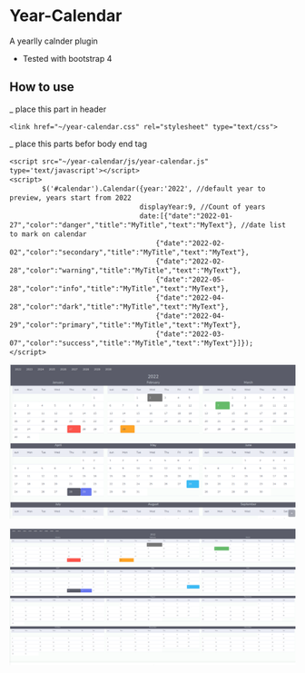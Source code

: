 # Year-Calendar
A yearlly calnder plugin
* Tested with bootstrap 4

## How to use
_ place this part in header
```
<link href="~/year-calendar.css" rel="stylesheet" type="text/css">
```

_ place this parts befor body end tag
```
<script src="~/year-calendar/js/year-calendar.js" type='text/javascript'></script>   
<script>
        $('#calendar').Calendar({year:'2022', //default year to preview, years start from 2022
                                displayYear:9, //Count of years
                                date:[{"date":"2022-01-27","color":"danger","title":"MyTitle","text":"MyText"}, //date list to mark on calendar
                                    {"date":"2022-02-02","color":"secondary","title":"MyTitle","text":"MyText"},
                                    {"date":"2022-02-28","color":"warning","title":"MyTitle","text":"MyText"},
                                    {"date":"2022-05-28","color":"info","title":"MyTitle","text":"MyText"},
                                    {"date":"2022-04-28","color":"dark","title":"MyTitle","text":"MyText"},
                                    {"date":"2022-04-29","color":"primary","title":"MyTitle","text":"MyText"},
                                    {"date":"2022-03-07","color":"success","title":"MyTitle","text":"MyText"}]});
</script> 
```

![This is an image](https://github.com/Alfred188/Year-Calendar/blob/main/preview.png)

![This is an image](https://github.com/Alfred188/Year-Calendar/blob/main/preview2.png)
